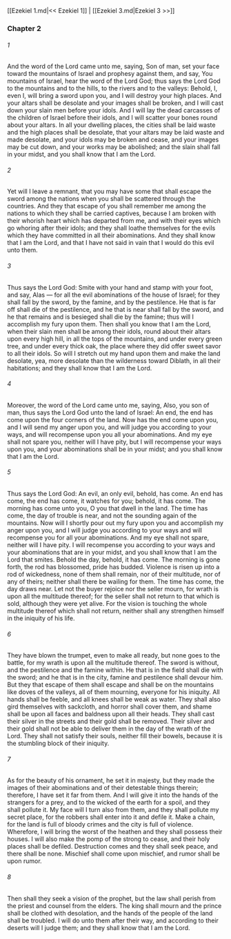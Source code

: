 [[Ezekiel 1.md|<< Ezekiel 1]]  |  [[Ezekiel 3.md|Ezekiel 3 >>]]

### Chapter 2
###### 1
And the word of the Lord came unto me, saying, Son of man, set your face toward the mountains of Israel and prophesy against them, and say, You mountains of Israel, hear the word of the Lord God; thus says the Lord God to the mountains and to the hills, to the rivers and to the valleys: Behold, I, even I, will bring a sword upon you, and I will destroy your high places. And your altars shall be desolate and your images shall be broken, and I will cast down your slain men before your idols. And I will lay the dead carcasses of the children of Israel before their idols, and I will scatter your bones round about your altars. In all your dwelling places, the cities shall be laid waste and the high places shall be desolate, that your altars may be laid waste and made desolate, and your idols may be broken and cease, and your images may be cut down, and your works may be abolished; and the slain shall fall in your midst, and you shall know that I am the Lord.

###### 2
Yet will I leave a remnant, that you may have some that shall escape the sword among the nations when you shall be scattered through the countries. And they that escape of you shall remember me among the nations to which they shall be carried captives, because I am broken with their whorish heart which has departed from me, and with their eyes which go whoring after their idols; and they shall loathe themselves for the evils which they have committed in all their abominations. And they shall know that I am the Lord, and that I have not said in vain that I would do this evil unto them.

###### 3
Thus says the Lord God: Smite with your hand and stamp with your foot, and say, Alas — for all the evil abominations of the house of Israel; for they shall fall by the sword, by the famine, and by the pestilence. He that is far off shall die of the pestilence, and he that is near shall fall by the sword, and he that remains and is besieged shall die by the famine; thus will I accomplish my fury upon them. Then shall you know that I am the Lord, when their slain men shall be among their idols, round about their altars upon every high hill, in all the tops of the mountains, and under every green tree, and under every thick oak, the place where they did offer sweet savor to all their idols. So will I stretch out my hand upon them and make the land desolate, yea, more desolate than the wilderness toward Diblath, in all their habitations; and they shall know that I am the Lord.

###### 4
Moreover, the word of the Lord came unto me, saying, Also, you son of man, thus says the Lord God unto the land of Israel: An end, the end has come upon the four corners of the land. Now has the end come upon you, and I will send my anger upon you, and will judge you according to your ways, and will recompense upon you all your abominations. And my eye shall not spare you, neither will I have pity, but I will recompense your ways upon you, and your abominations shall be in your midst; and you shall know that I am the Lord.

###### 5
Thus says the Lord God: An evil, an only evil, behold, has come. An end has come, the end has come, it watches for you; behold, it has come. The morning has come unto you, O you that dwell in the land. The time has come, the day of trouble is near, and not the sounding again of the mountains. Now will I shortly pour out my fury upon you and accomplish my anger upon you, and I will judge you according to your ways and will recompense you for all your abominations. And my eye shall not spare, neither will I have pity. I will recompense you according to your ways and your abominations that are in your midst, and you shall know that I am the Lord that smites. Behold the day, behold, it has come. The morning is gone forth, the rod has blossomed, pride has budded. Violence is risen up into a rod of wickedness, none of them shall remain, nor of their multitude, nor of any of theirs; neither shall there be wailing for them. The time has come, the day draws near. Let not the buyer rejoice nor the seller mourn, for wrath is upon all the multitude thereof; for the seller shall not return to that which is sold, although they were yet alive. For the vision is touching the whole multitude thereof which shall not return, neither shall any strengthen himself in the iniquity of his life.

###### 6
They have blown the trumpet, even to make all ready, but none goes to the battle, for my wrath is upon all the multitude thereof. The sword is without, and the pestilence and the famine within. He that is in the field shall die with the sword; and he that is in the city, famine and pestilence shall devour him. But they that escape of them shall escape and shall be on the mountains like doves of the valleys, all of them mourning, everyone for his iniquity. All hands shall be feeble, and all knees shall be weak as water. They shall also gird themselves with sackcloth, and horror shall cover them, and shame shall be upon all faces and baldness upon all their heads. They shall cast their silver in the streets and their gold shall be removed. Their silver and their gold shall not be able to deliver them in the day of the wrath of the Lord. They shall not satisfy their souls, neither fill their bowels, because it is the stumbling block of their iniquity.

###### 7
As for the beauty of his ornament, he set it in majesty, but they made the images of their abominations and of their detestable things therein; therefore, I have set it far from them. And I will give it into the hands of the strangers for a prey, and to the wicked of the earth for a spoil, and they shall pollute it. My face will I turn also from them, and they shall pollute my secret place, for the robbers shall enter into it and defile it. Make a chain, for the land is full of bloody crimes and the city is full of violence. Wherefore, I will bring the worst of the heathen and they shall possess their houses. I will also make the pomp of the strong to cease, and their holy places shall be defiled. Destruction comes and they shall seek peace, and there shall be none. Mischief shall come upon mischief, and rumor shall be upon rumor.

###### 8
Then shall they seek a vision of the prophet, but the law shall perish from the priest and counsel from the elders. The king shall mourn and the prince shall be clothed with desolation, and the hands of the people of the land shall be troubled. I will do unto them after their way, and according to their deserts will I judge them; and they shall know that I am the Lord.